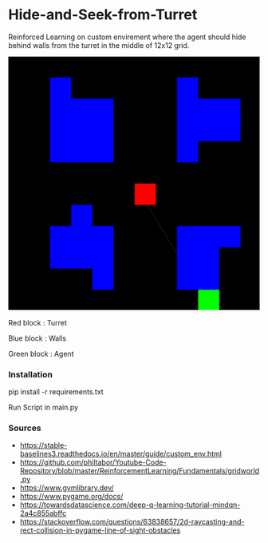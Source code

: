 # Hide-and-Seek-from-Turret
Reinforced Learning on custom envirement where the agent should hide behind walls from the turret in the middle of 12x12 grid.

![alt text](https://github.com/Murat-Simsek/Hide-and-Seek-from-Turret/blob/main/images/Turret_env.png)

Red block : Turret 

Blue block : Walls

Green block : Agent

### Installation

pip install -r requirements.txt

Run Script in main.py

### Sources

- https://stable-baselines3.readthedocs.io/en/master/guide/custom_env.html
- https://github.com/philtabor/Youtube-Code-Repository/blob/master/ReinforcementLearning/Fundamentals/gridworld.py
- https://www.gymlibrary.dev/
- https://www.pygame.org/docs/
- https://towardsdatascience.com/deep-q-learning-tutorial-mindqn-2a4c855abffc
- https://stackoverflow.com/questions/63838657/2d-raycasting-and-rect-collision-in-pygame-line-of-sight-obstacles
